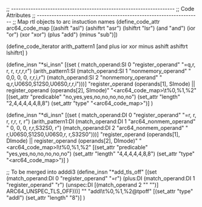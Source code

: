 ;; -------------------------------------------------------------------
;; Code Attributes
;; -------------------------------------------------------------------
;; Map rtl objects to arc instuction names
(define_code_attr arc64_code_map [(ashift   "asl")
                                  (ashiftrt "asr")
                                  (lshiftrt "lsr")
                                  (and      "and")
                                  (ior      "or")
                                  (xor      "xor")
                                  (plus     "add")
                                  (minus    "sub")])

(define_code_iterator arith_pattern1 [and plus ior xor minus ashift ashiftrt lshiftrt] )

(define_insn "*<optab>si_insn"
    [(set (                   match_operand:SI 0 "register_operand"  "=q,r,    r,    r,    r,r,r,r")
          (arith_pattern1:SI (match_operand:SI 1 "nonmemory_operand" " 0,0,    0,    0,    r,r,i,r")
                             (match_operand:SI 2 "nonmemory_operand" " q,r,U06S0,S12S0,U06S0,r,r,i")))]
    "register_operand (operands[1], SImode) || register_operand (operands[2], SImode)"
    "<arc64_code_map>\\t%0,%1,%2"
    [(set_attr "predicable" "no,yes,yes,no,no,no,no,no")
     (set_attr "length"     "2,4,4,4,4,4,8,8")
     (set_attr "type"       "<arc64_code_map>")]
)

(define_insn "*<optab>di_insn"
    [(set (                   match_operand:DI 0 "register_operand"     "=r,    r,    r,    r,r,    r,    r")
          (arith_pattern1:DI (match_operand:DI 1 "arc64_nonmem_operand" " 0,    0,    0,    r,r,S32S0,    r")
                             (match_operand:DI 2 "arc64_nonmem_operand" " r,U06S0,S12S0,U06S0,r,    r,S32S0")))]
    "register_operand (operands[1], DImode) || register_operand (operands[2], DImode)"
    "<arc64_code_map>l\\t%0,%1,%2"
    [(set_attr "predicable" "yes,yes,no,no,no,no,no")
     (set_attr "length"     "4,4,4,4,4,8,8")
     (set_attr "type"       "<arc64_code_map>")]
)


;; To be merged into adddi3
(define_insn "*add_tls_off"
  [(set (match_operand:DI 0 "register_operand" "=r")
	(plus:DI (match_operand:DI 1 "register_operand" "r")
		 (unspec:DI [(match_operand 2 "" "")]
			    ARC64_UNSPEC_TLS_OFF)))]
  ""
  "addl\\t%0,%1,%2@tpoff"
  [(set_attr "type" "addl")
   (set_attr "length" "8")]
  )
